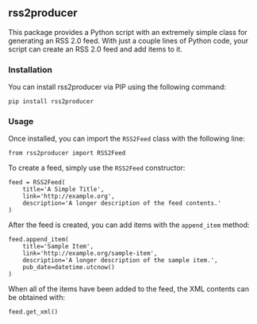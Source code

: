 ## rss2producer

This package provides a Python script with an extremely simple class for
generating an RSS 2.0 feed. With just a couple lines of Python code, your script
can create an RSS 2.0 feed and add items to it.

### Installation

You can install rss2producer via PIP using the following command:

    pip install rss2producer

### Usage

Once installed, you can import the `RSS2Feed` class with the following line:

    from rss2producer import RSS2Feed

To create a feed, simply use the `RSS2Feed` constructor:

    feed = RSS2Feed(
        title='A Simple Title',
        link='http://example.org',
        description='A longer description of the feed contents.'
    )

After the feed is created, you can add items with the `append_item` method:

    feed.append_item(
        title='Sample Item',
        link='http://example.org/sample-item',
        description='A longer description of the sample item.',
        pub_date=datetime.utcnow()
    )

When all of the items have been added to the feed, the XML contents can be
obtained with:

    feed.get_xml()
